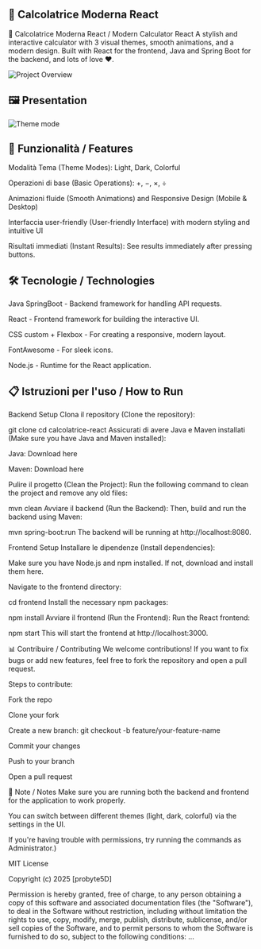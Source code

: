 ## 🧮 Calcolatrice Moderna React

🧮 Calcolatrice Moderna React / Modern Calculator React
A stylish and interactive calculator with 3 visual themes, smooth animations, and a modern design. Built with React for the frontend, Java and Spring Boot for the backend, and lots of love ❤️.


![Project Overview](.images/gifCalcolatrice.gif)


## 🖼️ Presentation


![Theme mode](.images/banner.png)



## 🚀 Funzionalità / Features
Modalità Tema (Theme Modes): Light, Dark, Colorful

Operazioni di base (Basic Operations): +, −, ×, ÷

Animazioni fluide (Smooth Animations) and Responsive Design (Mobile & Desktop)

Interfaccia user-friendly (User-friendly Interface) with modern styling and intuitive UI

Risultati immediati (Instant Results): See results immediately after pressing buttons.

## 🛠️ Tecnologie / Technologies
Java SpringBoot - Backend framework for handling API requests.

React - Frontend framework for building the interactive UI.

CSS custom + Flexbox - For creating a responsive, modern layout.

FontAwesome - For sleek icons.

Node.js - Runtime for the React application.


## 📋 Istruzioni per l'uso / How to Run
Backend Setup
Clona il repository (Clone the repository):


git clone <repo-url>
cd calcolatrice-react
Assicurati di avere Java e Maven installati (Make sure you have Java and Maven installed):

Java: Download here

Maven: Download here

Pulire il progetto (Clean the Project): Run the following command to clean the project and remove any old files:


mvn clean
Avviare il backend (Run the Backend): Then, build and run the backend using Maven:


mvn spring-boot:run
The backend will be running at http://localhost:8080.

Frontend Setup
Installare le dipendenze (Install dependencies):

Make sure you have Node.js and npm installed. If not, download and install them here.

Navigate to the frontend directory:


cd frontend
Install the necessary npm packages:


npm install
Avviare il frontend (Run the Frontend): Run the React frontend:


npm start
This will start the frontend at http://localhost:3000.

📊 Contribuire / Contributing
We welcome contributions! If you want to fix bugs or add new features, feel free to fork the repository and open a pull request.

Steps to contribute:

Fork the repo

Clone your fork

Create a new branch: git checkout -b feature/your-feature-name

Commit your changes

Push to your branch

Open a pull request

📌 Note / Notes
Make sure you are running both the backend and frontend for the application to work properly.

You can switch between different themes (light, dark, colorful) via the settings in the UI.

If you're having trouble with permissions, try running the commands as Administrator.)


MIT License

Copyright (c) 2025 [probyte5D]

Permission is hereby granted, free of charge, to any person obtaining a copy
of this software and associated documentation files (the "Software"), to deal
in the Software without restriction, including without limitation the rights
to use, copy, modify, merge, publish, distribute, sublicense, and/or sell
copies of the Software, and to permit persons to whom the Software is
furnished to do so, subject to the following conditions:
...
